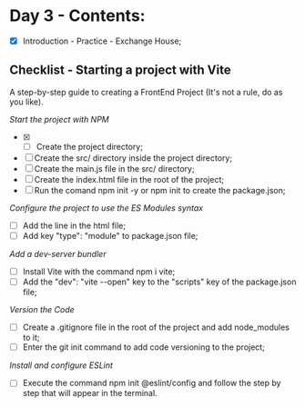 # Day 3 - Contents: 

- [x] Introduction - Practice - Exchange House; 

## Checklist - Starting a project with Vite

A step-by-step guide to creating a FrontEnd Project (It's not a rule, do as you like).

*Start the project with NPM*
-[x] - [ ] Create the project directory; 
- [ ] Create the src/ directory inside the project directory; 
- [ ] Create the main.js file in the src/ directory; 
- [ ] Create the index.html file in the root of the project; 
- [ ] Run the comand npm init -y or npm init to create the package.json; 

*Configure the project to use the ES Modules syntax*
- [ ] Add the line <script type="module" src="./src/main.js"></script> in the html file; 
- [ ] Add key "type": "module" to package.json file; 

*Add a dev-server bundler*
- [ ] Install Vite with the command npm i vite; 
- [ ] Add the "dev": "vite --open" key to the "scripts" key of the package.json file; 

*Version the Code*
- [ ] Create a .gitignore file in the root of the project and add node_modules to it; 
- [ ] Enter the git init command to add code versioning to the project; 

*Install and configure ESLint*
- [ ] Execute the command npm init @eslint/config and follow the step by step that will appear in the terminal. 
